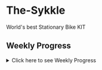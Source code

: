 # The-Sykkle
World's best Stationary Bike KIT





## Weekly Progress
<details>
<summary>Click here to see Weekly Progress</summary>

### Week 12

#### What we accompished/discovered

This week we focused on refining our design/sketches. We finished an onshape design for the main back piece of our project, as well as a prototype for the front piece. We also made sketches for these pieces which will act as a blue print once we start building. We also contacted our UVA Mentor, Nicholas, to schedule a meeting and mull over ideas. We decided the frame design we are going with, and our design for the front attatchment piece. 

One issue we've ran into is how we will secure the front wheel of our bike in a stable and efficent fasion. Originally we had the idea to use a spring powered snap fit device to hold in the wheel, but Mr. Miller helped us realize this wouldn't work well because any movement of the bike would destablilize this. We also thought about a screw powered tightening device, but this also seemed like excsessive hassle. We landed on a design involving a 3 3D printed piece's that will hold different bike tire sizes with a perepidicular wall that will have a slot for the bike wheels. 

One thing that went well was our brainstorming. We were able to finalize a desgin that will allow us to build our protoytype next week. We struggled with staying on task 100% of the time,

<img src="Images/FrontPiece.PNG" alt="FrontPiece" width="300">
(Front Piece)

<img src="Images/Backpiece.PNG" alt="BackPiece" width="300">
(Back Piece)


#### Future plans

Next week we plan to start building our prototype. We will build the frame of the back piece out of wood, 3D print the neccesary parts of the front piece, and then build the front pieces frame out of wood. We intend to finsish this intial protype next week, and move onto building the generator piece of our project. 

### Week 13

#### What we accompished/discovered

This week was solely spent on developing our protoype. We used our skethches and CAD design to guide us in building the back peice of the frame. We initially ran into problems getting the neccesary 45 degree angle, but with the help of the swiveling chop saw, we got it . We built each side of the back frame indiviudally, and added a middle suppot beam that wasn't in our drawings, because it needed significantly more support than we forsaw. Below is 1/2 of the frame we built.

One thing that went well was our building and improvising. We realized that there would be to much stress on the middle of our frame, and we quickly thought of and built an effective solution. One thing we could do better is efficent buidling.

<img src="Images/BackFrame.png" alt="BackFrame" width="300">
(Back Frame)



#### Future plans

Next week we are going to assemble the back frame, and test it with the bike. Ideally we will also print out the front peice and start that construction. Our major goal is to have a finalized prototype before Christmas break. 

### Week 14

#### What we accompished/discovered

This week we initially focused on finalizing our back frame. Unfortuantately 
<img src="Images/FrontPiece.PNG" alt="FrontPiece" width="300">
(Front Piece)

<img src="Images/Backpiece.PNG" alt="BackPiece" width="300">
(Back Piece)


#### Future plans

Next week we plan to start building our prototype. We will build the frame of the back piece out of wood, 3D print the neccesary parts of the front piece, and then build the front pieces frame out of wood. We intend to finsish this intial protype next week, and move onto building the generator piece of our project. 

</details>
